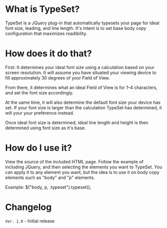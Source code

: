 What is TypeSet?
================

TypeSet is a JQuery plug-in that automatically typesets your page for ideal font size, leading, and line length. It's intent is to set base body copy configuration that maximizes readibility.

How does it do that?
====================
First: It determines your ideal font size using a calculation based on your screen resolution. It will assume you have situated your viewing device to fill approximately 30 degrees of your Field of View.

From there, it determines what an ideal Field of View is for 1&ndash;4 characters, and set the font size accordingly.

At the same time, it will also determine the default font size your device has set. If your font size is larger than the calculation TypeSet has determined, it will your your preference instead.

Once ideal font size is determined, ideal line length and height is then determined using font size as it's base.


How do I use it?
================

View the source of the included HTML page. Follow the example of including JQuery, and then selecting the elements you want to TypeSet. You can apply it to any element you want, but the idea is to use it on body copy elements such as "body" and "p" elements.

Example:
$("body, p, .typeset").typeset();


Changelog
=========
`Ver. 1.0` - Initial release